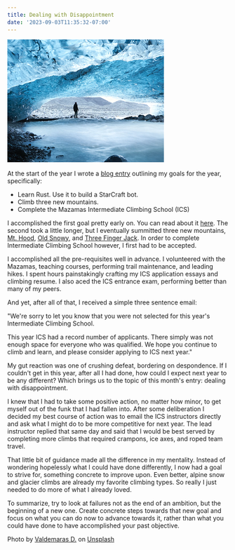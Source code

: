 ```yaml
---
title: Dealing with Disappointment
date: '2023-09-03T11:35:32-07:00'
---
```

![Disappointment](/assets/disappointment.png)

At the start of the year I wrote a [blog entry](https://jjmtaylor.com/2023-resolutions/) outlining my goals for the year, specifically:

* Learn Rust. Use it to build a StarCraft bot.
* Climb three new mountains.
* Complete the Mazamas Intermediate Climbing School (ICS)

I accomplished the first goal pretty early on.  You can read about it [here](https://jjmtaylor.com/starcraft-rust-bot/).  The second took a little longer, but I eventually summitted three new mountains, [Mt. Hood](https://www.fs.usda.gov/mthood), [Old Snowy](https://www.wta.org/go-hiking/hikes/old-snowy-mountain-elk-pass), and [Three Finger Jack](https://www.alltrails.com/trail/us/oregon/three-fingered-jack-via-pacific-crest-trail). In order to complete Intermediate Climbing School however, I first had to be accepted.

I accomplished all the pre-requisites well in advance.  I volunteered with the Mazamas, teaching courses, performing trail maintenance, and leading hikes. I spent hours painstakingly crafting my ICS application essays and climbing resume. I also aced the ICS entrance exam, performing better than many of my peers.  

And yet, after all of that, I received a simple three sentence email:

"We're sorry to let you know that you were not selected for this year's Intermediate Climbing School.



This year ICS had a record number of applicants. There simply was not enough space for everyone who was qualified. We hope you continue to climb and learn, and please consider applying to ICS next year."

My gut reaction was one of crushing defeat, bordering on despondence.  If I couldn't get in this year, after all I had done, how could I expect next year to be any different? Which brings us to the topic of this month's entry: dealing with disappointment.

I knew that I had to take some positive action, no matter how minor, to get myself out of the funk that I had fallen into.  After some deliberation I decided my best course of action was to email the ICS instructors directly and ask what I might do to be more competitive for next year.  The lead instructor replied that same day and said that I would be best served by completing more climbs that required crampons, ice axes, and roped team travel.  

That little bit of guidance made all the difference in my mentality.  Instead of wondering hopelessly what I could have done differently, I now had a goal to strive for, something concrete to improve upon.  Even better, alpine snow and glacier climbs are already my favorite climbing types.  So really I just needed to do more of what I already loved.  

To summarize, try to look at failures not as the end of an ambition, but the beginning of a new one.  Create concrete steps towards that new goal and focus on what you can do now to advance towards it, rather than what you could have done to have accomplished your past objective.

Photo by <a href="https://unsplash.com/@deko_photo4?utm_source=unsplash&utm_medium=referral&utm_content=creditCopyText">Valdemaras D.</a> on <a href="https://unsplash.com/photos/yAXv5bgFGQ8?utm_source=unsplash&utm_medium=referral&utm_content=creditCopyText">Unsplash</a>
